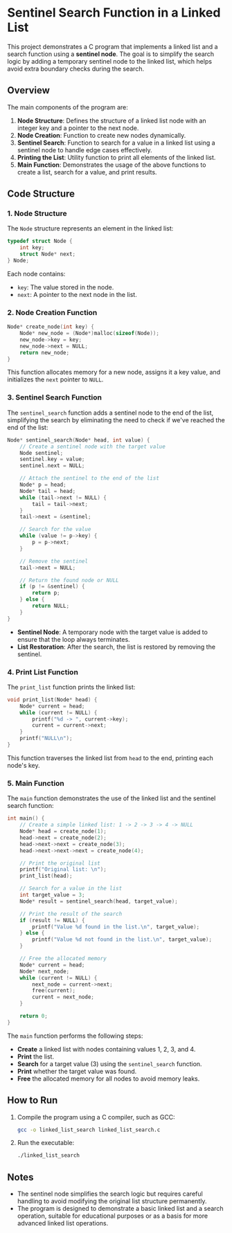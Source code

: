 # Sentinel Search Function in a Linked List

This project demonstrates a C program that implements a linked list and a search function using a **sentinel node**. The goal is to simplify the search logic by adding a temporary sentinel node to the linked list, which helps avoid extra boundary checks during the search.

## Overview

The main components of the program are:
1. **Node Structure**: Defines the structure of a linked list node with an integer key and a pointer to the next node.
2. **Node Creation**: Function to create new nodes dynamically.
3. **Sentinel Search**: Function to search for a value in a linked list using a sentinel node to handle edge cases effectively.
4. **Printing the List**: Utility function to print all elements of the linked list.
5. **Main Function**: Demonstrates the usage of the above functions to create a list, search for a value, and print results.

## Code Structure

### 1. **Node Structure**
The `Node` structure represents an element in the linked list:
```c
typedef struct Node {
    int key;
    struct Node* next;
} Node;
```
Each node contains:
- `key`: The value stored in the node.
- `next`: A pointer to the next node in the list.

### 2. **Node Creation Function**
```c
Node* create_node(int key) {
    Node* new_node = (Node*)malloc(sizeof(Node));
    new_node->key = key;
    new_node->next = NULL;
    return new_node;
}
```
This function allocates memory for a new node, assigns it a key value, and initializes the `next` pointer to `NULL`.

### 3. **Sentinel Search Function**
The `sentinel_search` function adds a sentinel node to the end of the list, simplifying the search by eliminating the need to check if we've reached the end of the list:
```c
Node* sentinel_search(Node* head, int value) {
    // Create a sentinel node with the target value
    Node sentinel;
    sentinel.key = value;
    sentinel.next = NULL;

    // Attach the sentinel to the end of the list
    Node* p = head;
    Node* tail = head;
    while (tail->next != NULL) {
        tail = tail->next;
    }
    tail->next = &sentinel;

    // Search for the value
    while (value != p->key) {
        p = p->next;
    }

    // Remove the sentinel
    tail->next = NULL;

    // Return the found node or NULL
    if (p != &sentinel) {
        return p;
    } else {
        return NULL;
    }
}
```
- **Sentinel Node**: A temporary node with the target value is added to ensure that the loop always terminates.
- **List Restoration**: After the search, the list is restored by removing the sentinel.

### 4. **Print List Function**
The `print_list` function prints the linked list:
```c
void print_list(Node* head) {
    Node* current = head;
    while (current != NULL) {
        printf("%d -> ", current->key);
        current = current->next;
    }
    printf("NULL\n");
}
```
This function traverses the linked list from `head` to the end, printing each node's key.

### 5. **Main Function**
The `main` function demonstrates the use of the linked list and the sentinel search function:
```c
int main() {
    // Create a simple linked list: 1 -> 2 -> 3 -> 4 -> NULL
    Node* head = create_node(1);
    head->next = create_node(2);
    head->next->next = create_node(3);
    head->next->next->next = create_node(4);

    // Print the original list
    printf("Original list: \n");
    print_list(head);

    // Search for a value in the list
    int target_value = 3;
    Node* result = sentinel_search(head, target_value);

    // Print the result of the search
    if (result != NULL) {
        printf("Value %d found in the list.\n", target_value);
    } else {
        printf("Value %d not found in the list.\n", target_value);
    }

    // Free the allocated memory
    Node* current = head;
    Node* next_node;
    while (current != NULL) {
        next_node = current->next;
        free(current);
        current = next_node;
    }

    return 0;
}
```
The `main` function performs the following steps:
- **Create** a linked list with nodes containing values 1, 2, 3, and 4.
- **Print** the list.
- **Search** for a target value (3) using the `sentinel_search` function.
- **Print** whether the target value was found.
- **Free** the allocated memory for all nodes to avoid memory leaks.

## How to Run
1. Compile the program using a C compiler, such as GCC:
   ```sh
   gcc -o linked_list_search linked_list_search.c
   ```
2. Run the executable:
   ```sh
   ./linked_list_search
   ```

## Notes
- The sentinel node simplifies the search logic but requires careful handling to avoid modifying the original list structure permanently.
- The program is designed to demonstrate a basic linked list and a search operation, suitable for educational purposes or as a basis for more advanced linked list operations.

